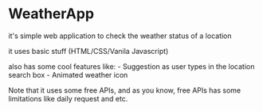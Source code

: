 # WeatherApp

it's simple web application to check the weather status of a location

it uses basic stuff (HTML/CSS/Vanila Javascript)

also has some cool features like: - Suggestion as user types in the location search box - Animated weather icon

Note that it uses some free APIs, and as you know, free APIs has some limitations like daily request and etc.
